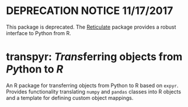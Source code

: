 # DEPRECATION NOTICE 11/17/2017

This package is deprecated. The [Reticulate](https://cran.r-project.org/package=reticulate)
package provides a robust interface to Python from R.



# transpyr: *Trans*ferring objects from *Py*thon to *R*

An R package for transferring objects from Python to R based on `expyr`. Provides 
functionality translating `numpy` and `pandas` classes into R objects and a 
template for defining custom object mappings.
